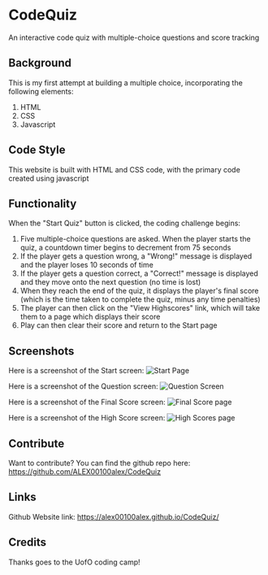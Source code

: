 # CodeQuiz
An interactive code quiz with multiple-choice questions and score tracking

## Background 

This is my first attempt at building a multiple choice, incorporating the following elements:
1. HTML
2. CSS 
3. Javascript 

## Code Style

This website is built with HTML and CSS code, with the primary code created using javascript  

## Functionality

When the "Start Quiz" button is clicked, the coding challenge begins:

1. Five multiple-choice questions are asked. When the player starts the quiz, a countdown timer begins to decrement from 75 seconds
2. If the player gets a question wrong, a "Wrong!" message is displayed and the player loses 10 seconds of time 
3. If the player gets a question correct, a "Correct!" message is displayed and they move onto the next question (no time is lost)
3. When they reach the end of the quiz, it displays the player's final score (which is the time taken to complete the quiz, minus any time penalties)
4. The player can then click on the "View Highscores" link, which will take them to a page which displays their score
5. Play can then clear their score and return to the Start page


## Screenshots 

Here is a screenshot of the Start screen:
![Start Page](https://user-images.githubusercontent.com/53154900/100977162-6de09a00-34f5-11eb-8fa0-84f44c4fce3a.PNG)

Here is a screenshot of the Question screen:
![Question Screen](https://user-images.githubusercontent.com/53154900/100977225-8badff00-34f5-11eb-83e1-b0b6d5aa7b0f.PNG)

Here is a screenshot of the Final Score screen:
![Final Score page](https://user-images.githubusercontent.com/53154900/100977251-949ed080-34f5-11eb-9fc2-2c9fb4121ab9.PNG)

Here is a screenshot of the High Score screen:
![High Scores page](https://user-images.githubusercontent.com/53154900/100977270-9c5e7500-34f5-11eb-9135-120936055b04.PNG)


## Contribute

Want to contribute? You can find the github repo here: https://github.com/ALEX00100alex/CodeQuiz 

## Links

Github Website link: https://alex00100alex.github.io/CodeQuiz/ 

## Credits

Thanks goes to the UofO coding camp!

